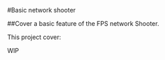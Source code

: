 #Basic network shooter

##Cover a basic feature of the FPS network Shooter.

This project cover: 


WIP